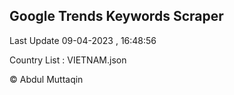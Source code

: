 

## Google Trends Keywords Scraper 
 
Last Update 09-04-2023 , 16:48:56

Country List :
VIETNAM.json



© Abdul Muttaqin 

